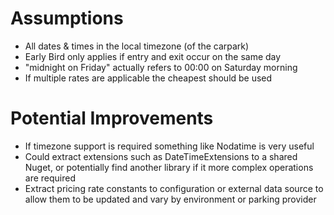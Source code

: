 # Assumptions

* All dates & times in the local timezone (of the carpark)
* Early Bird only applies if entry and exit occur on the same day
* "midnight on Friday" actually refers to 00:00 on Saturday morning
* If multiple rates are applicable the cheapest should be used

# Potential Improvements

* If timezone support is required something like Nodatime is very useful
* Could extract extensions such as DateTimeExtensions to a shared Nuget, or potentially find another library if it more complex operations are required
* Extract pricing rate constants to configuration or external data source to allow them to be updated and vary by environment or parking provider
